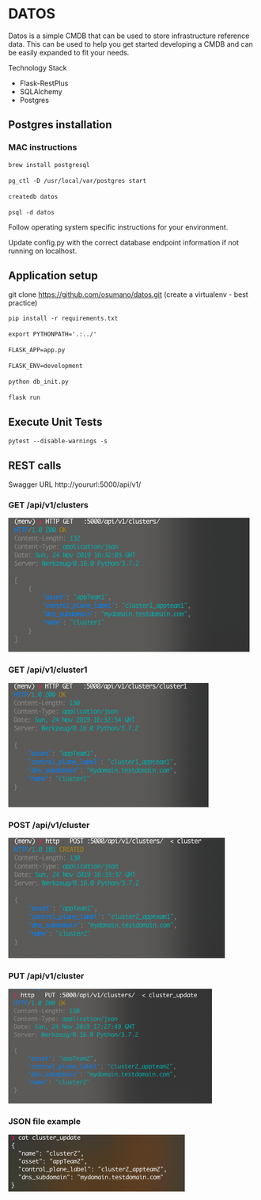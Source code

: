 # DATOS


Datos is a simple CMDB that can be used to store infrastructure reference data.  This can be used to help you get started developing a CMDB and can be easily expanded to fit your needs.

Technology Stack
- Flask-RestPlus
- SQLAlchemy
- Postgres


## Postgres installation

### MAC instructions
```
brew install postgresql  

pg_ctl -D /usr/local/var/postgres start

createdb datos

psql -d datos
```

Follow operating system specific instructions for your environment.

Update config.py with the correct database endpoint information if not running on localhost.

##  Application setup
git clone https://github.com/osumano/datos.git
(create a virtualenv - best practice)
```
pip install -r requirements.txt

export PYTHONPATH='.:../'

FLASK_APP=app.py

FLASK_ENV=development

python db_init.py

flask run
```

## Execute Unit Tests

```
pytest --disable-warnings -s

```

## REST calls
Swagger URL http://yoururl:5000/api/v1/

### GET /api/v1/clusters
![Screenshot](images/GET.png)

### GET /api/v1/cluster1
![Screenshot](images/GET_cluster1.png)

### POST /api/v1/cluster
![Screenshot](images/POST.png)


### PUT  /api/v1/cluster
![Screenshot](images/update.png)

### JSON file example
![Screenshot](images/cat_json.png)
